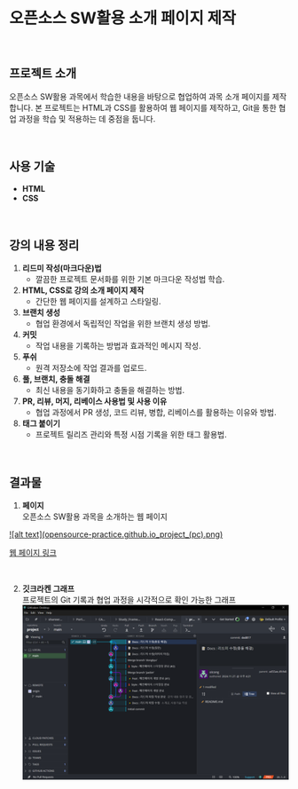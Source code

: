 # 오픈소스 SW활용 소개 페이지 제작

<br/>

## 프로젝트 소개
오픈소스 SW활용 과목에서 학습한 내용을 바탕으로 협업하여 과목 소개 페이지를 제작합니다. 본 프로젝트는 HTML과 CSS를 활용하여 웹 페이지를 제작하고, Git을 통한 협업 과정을 학습 및 적용하는 데 중점을 둡니다.

<br/>

## 사용 기술
- **HTML**
- **CSS**

<br/>

## 강의 내용 정리
1. **리드미 작성(마크다운)법**  
   - 깔끔한 프로젝트 문서화를 위한 기본 마크다운 작성법 학습.
2. **HTML, CSS로 강의 소개 페이지 제작**  
   - 간단한 웹 페이지를 설계하고 스타일링.
3. **브랜치 생성**  
   - 협업 환경에서 독립적인 작업을 위한 브랜치 생성 방법.
4. **커밋**  
   - 작업 내용을 기록하는 방법과 효과적인 메시지 작성.
5. **푸쉬**  
   - 원격 저장소에 작업 결과를 업로드.
6. **풀, 브랜치, 충돌 해결**  
   - 최신 내용을 동기화하고 충돌을 해결하는 방법.
7. **PR, 리뷰, 머지, 리베이스 사용법 및 사용 이유**  
   - 협업 과정에서 PR 생성, 코드 리뷰, 병합, 리베이스를 활용하는 이유와 방법.
8. **태그 붙이기**  
   - 프로젝트 릴리즈 관리와 특정 시점 기록을 위한 태그 활용법.

<br/>

## 결과물
1. **페이지**  
오픈소스 SW활용 과목을 소개하는 웹 페이지
<a href="https://opensource-practice.github.io/project/" target="_blank">
![alt text](opensource-practice.github.io_project_(pc).png)
</a>

[웹 페이지 링크](https://opensource-practice.github.io/project/)

<br/>

2. **깃크라켄 그래프**  
프로젝트의 Git 기록과 협업 과정을 시각적으로 확인 가능한 그래프
![alt text](image.png)
